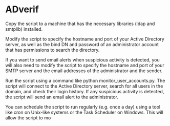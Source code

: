 # ADverif

Copy the script to a machine that has the necessary libraries (ldap and smtplib) installed.

Modify the script to specify the hostname and port of your Active Directory server, as well as the bind DN and password of an administrator account that has permissions to search the directory.

If you want to send email alerts when suspicious activity is detected, you will also need to modify the script to specify the hostname and port of your SMTP server and the email addresses of the administrator and the sender.

Run the script using a command like python monitor_user_accounts.py. The script will connect to the Active Directory server, search for all users in the domain, and check their login history. If any suspicious activity is detected, the script will send an email alert to the administrator.

You can schedule the script to run regularly (e.g. once a day) using a tool like cron on Unix-like systems or the Task Scheduler on Windows. This will allow the script to mo
